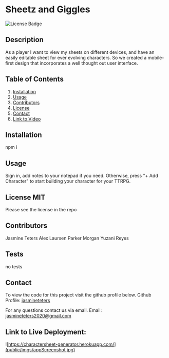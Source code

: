# Sheetz and Giggles

![License Badge](https://img.shields.io/badge/license-MIT-orange.svg)

## Description

As a player I want to view my sheets on different devices, and have an easily editable sheet for ever evolving characters.
So we created a mobile-first design that incorporates a well thought out user interface.

## Table of Contents

1. [Installation](##Installation)
2. [Usage](##Usage)
3. [Contributors](##Contributors)
4. [License](##License)
5. [Contact](##Contact)
6. [Link to Video](#Link-to-Video)

## Installation

npm i

## Usage

Sign in, add notes to your notepad if you need. Otherwise, press "+ Add Character" to start building your character for your TTRPG.

## License MIT

Please see the license in the repo

## Contributors

Jasmine Teters
Alex Laursen
Parker Morgan
Yuzani Reyes

## Tests

no tests

## Contact

To view the code for this project visit the github profile below.
Github Profile: [jasmineteters](github.com/jasmineteters)

For any questions contact us via email.
Email: [jasmineteters2020@gmail.com](mailto:jasmineteters2020@gmail.com)

## Link to Live Deployment:

![https://charactersheet-generator.herokuapp.com/](public/imgs/appScreenshot.jpg)

